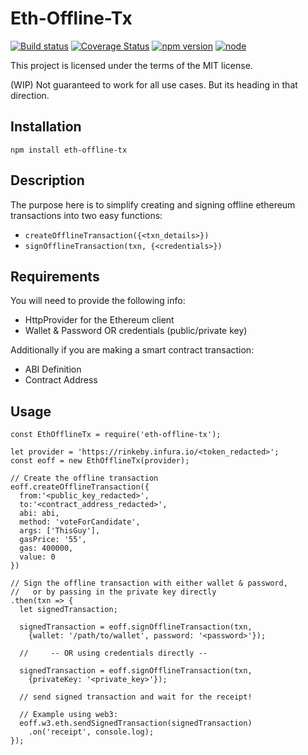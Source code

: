# Eth-Offline-Tx <a href="https://www.npmjs.com/package/eth-offline-tx"><img src="">

<a href="https://travis-ci.org/abrinckm/eth-offline-tx"><img src="https://travis-ci.org/abrinckm/eth-offline-tx.svg?branch=master" alt="Build status"></a>
[![Coverage Status](https://coveralls.io/repos/github/abrinckm/eth-offline-tx/badge.svg?branch=master)](https://coveralls.io/github/abrinckm/eth-offline-tx?branch=master)
[![npm version](https://badge.fury.io/js/eth-offline-tx.svg)](https://badge.fury.io/js/eth-offline-tx)
[![node](https://img.shields.io/badge/node-%3E=8.9.1-brightgreen.svg)](https://nodejs.org/dist/latest-v8.x/docs/api/)


This project is licensed under the terms of the MIT license.

(WIP) Not guaranteed to work for all use cases. But its heading in that direction.

## Installation

`npm install eth-offline-tx`

## Description

The purpose here is to simplify creating and signing offline ethereum transactions into two easy functions: 
* `createOfflineTransaction({<txn_details>})`
* `signOfflineTransaction(txn, {<credentials>})`

## Requirements

You will need to provide the following info:
* HttpProvider for the Ethereum client
* Wallet & Password OR credentials (public/private key)

Additionally if you are making a smart contract transaction:
* ABI Definition
* Contract Address

## Usage

```
const EthOfflineTx = require('eth-offline-tx');

let provider = 'https://rinkeby.infura.io/<token_redacted>';
const eoff = new EthOfflineTx(provider);

// Create the offline transaction
eoff.createOfflineTransaction({
  from:'<public_key_redacted>',
  to:'<contract_address_redacted>', 
  abi: abi, 
  method: 'voteForCandidate', 
  args: ['ThisGuy'],
  gasPrice: '55',
  gas: 400000,
  value: 0
})

// Sign the offline transaction with either wallet & password,
//   or by passing in the private key directly
.then(txn => {
  let signedTransaction;

  signedTransaction = eoff.signOfflineTransaction(txn, 
    {wallet: '/path/to/wallet', password: '<password>'});

  //     -- OR using credentials directly --

  signedTransaction = eoff.signOfflineTransaction(txn, 
    {privateKey: '<private_key>'});

  // send signed transaction and wait for the receipt!

  // Example using web3:
  eoff.w3.eth.sendSignedTransaction(signedTransaction)
    .on('receipt', console.log);
});
```
